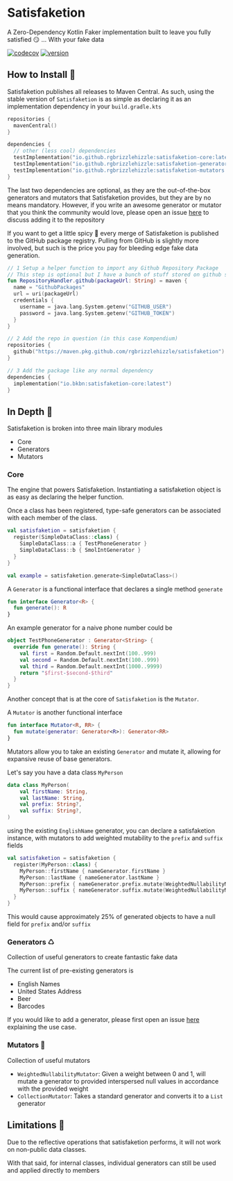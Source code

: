 # Satisfaketion

A Zero-Dependency Kotlin Faker implementation built to leave you fully satisfied 😏 ... With your fake data

[![codecov](https://codecov.io/gh/rgbrizzlehizzle/satisfaketion/branch/main/graph/badge.svg?token=WG42G5BPLQ)](https://codecov.io/gh/rgbrizzlehizzle/satisfaketion)
[![version](https://img.shields.io/maven-central/v/io.github.rgbrizzlehizzle/satisfaketion-core?style=flat-square)](https://search.maven.org/search?q=io.github.rgbrizzlehizzle%20satisfaketion)

## How to Install 🚀

Satisfaketion publishes all releases to Maven Central.  As such, using the stable version of `Satisfaketion` is as simple 
as declaring it as an implementation dependency in your `build.gradle.kts`

```kotlin
repositories {
  mavenCentral()
}

dependencies {
  // other (less cool) dependencies
  testImplementation("io.github.rgbrizzlehizzle:satisfaketion-core:latest")
  testImplementation("io.github.rgbrizzlehizzle:satisfaketion-generators:latest")
  testImplementation("io.github.rgbrizzlehizzle:satisfaketion-mutators:latest")
}
```

The last two dependencies are optional, as they are the out-of-the-box generators and mutators that Satisfaketion provides,
but they are by no means mandatory.  However, if you write an awesome generator or mutator that you think the community 
would love, please open an issue [here](https://github.com/rgbrizzlehizzle/satisfaketion/issues) to discuss adding it 
to the repository

If you want to get a little spicy 🤠 every merge of Satisfaketion is published to the GitHub package registry.  Pulling 
from GitHub is slightly more involved, but such is the price you pay for bleeding edge fake data generation.  

```kotlin
// 1 Setup a helper function to import any Github Repository Package
// This step is optional but I have a bunch of stuff stored on github so I find it useful 😄
fun RepositoryHandler.github(packageUrl: String) = maven { 
  name = "GithubPackages"
  url = uri(packageUrl)
  credentials {
    username = java.lang.System.getenv("GITHUB_USER")
    password = java.lang.System.getenv("GITHUB_TOKEN")
  } 
}

// 2 Add the repo in question (in this case Kompendium)
repositories {
  github("https://maven.pkg.github.com/rgbrizzlehizzle/satisfaketion")
}

// 3 Add the package like any normal dependency
dependencies { 
  implementation("io.bkbn:satisfaketion-core:latest")
}

```

## In Depth 👀

Satisfaketion is broken into three main library modules

- Core
- Generators
- Mutators

### Core

The engine that powers Satisfaketion.  Instantiating a satisfaketion object is as easy as declaring the helper function.

Once a class has been registered, type-safe generators can be associated with each member of the class.

```kotlin
val satisfaketion = satisfaketion {
  register(SimpleDataClass::class) {
    SimpleDataClass::a { TestPhoneGenerator }
    SimpleDataClass::b { SmolIntGenerator }
  }
}

val example = satisfaketion.generate<SimpleDataClass>()
```

A `Generator` is a functional interface that declares a single method `generate`

```kotlin
fun interface Generator<R> {
  fun generate(): R
}
```

An example generator for a naive phone number could be 

```kotlin
object TestPhoneGenerator : Generator<String> {
  override fun generate(): String {
    val first = Random.Default.nextInt(100..999)
    val second = Random.Default.nextInt(100..999)
    val third = Random.Default.nextInt(1000..9999)
    return "$first-$second-$third"
  }
}
```

Another concept that is at the core of `Satisfaketion` is the `Mutator`.

A `Mutator` is another functional interface

```kotlin
fun interface Mutator<R, RR> {
  fun mutate(generator: Generator<R>): Generator<RR>
}
```

Mutators allow you to take an existing `Generator` and mutate it, allowing for expansive reuse of base generators.

Let's say you have a data class `MyPerson`

```kotlin
data class MyPerson(
    val firstName: String,
    val lastName: String,
    val prefix: String?,
    val suffix: String?,
)
```

using the existing `EnglishName` generator, you can declare a satisfaketion instance, with mutators to add weighted mutability to the `prefix` and `suffix` fields 

```kotlin
val satisfaketion = satisfaketion {
  register(MyPerson::class) {
    MyPerson::firstName { nameGenerator.firstName }
    MyPerson::lastName { nameGenerator.lastName }
    MyPerson::prefix { nameGenerator.prefix.mutate(WeightedNullabilityMutator(0.25, seed)) }
    MyPerson::suffix { nameGenerator.suffix.mutate(WeightedNullabilityMutator(0.25, seed)) }
  }
}
```

This would cause approximately 25% of generated objects to have a null field for `prefix` and/or `suffix`

### Generators ♺

Collection of useful generators to create fantastic fake data

The current list of pre-existing generators is

- English Names
- United States Address
- Beer
- Barcodes

If you would like to add a generator, please first open an issue [here](https://github.com/rgbrizzlehizzle/satisfaketion/issues) explaining the use case.

### Mutators 🦋

Collection of useful mutators

- `WeightedNullabilityMutator`: Given a weight between 0 and 1, will mutate a generator to provided interspersed null values in accordance with the provided weight
- `CollectionMutator`: Takes a standard generator and converts it to a `List` generator

## Limitations 🚨

Due to the reflective operations that satisfaketion performs, it will not work on non-public data classes. 

With that said, for internal classes, individual generators can still be used and applied directly to members
